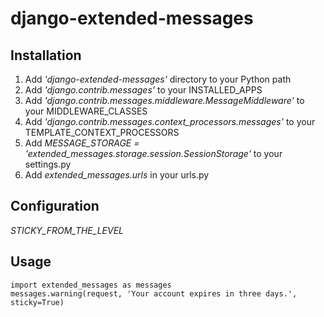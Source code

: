 django-extended-messages
======================

Installation
------------

1. Add *'django-extended-messages'* directory to your Python path
2. Add *'django.contrib.messages'* to your INSTALLED_APPS
3. Add *'django.contrib.messages.middleware.MessageMiddleware'* to your MIDDLEWARE_CLASSES
4. Add *'django.contrib.messages.context_processors.messages'* to your TEMPLATE_CONTEXT_PROCESSORS
5. Add *MESSAGE_STORAGE = 'extended_messages.storage.session.SessionStorage'* to your settings.py
6. Add *extended_messages.urls* in your urls.py

Configuration
-------------

*STICKY_FROM_THE_LEVEL*

Usage
-----

    import extended_messages as messages
    messages.warning(request, 'Your account expires in three days.', sticky=True)

